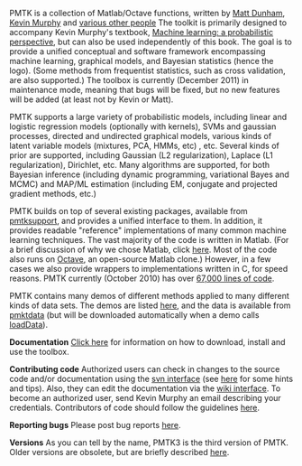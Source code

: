 PMTK is a collection of Matlab/Octave functions, written by [Matt Dunham](http://ca.linkedin.com/pub/matt-dunham/75/185/47a), <a href='http://people.cs.ubc.ca/~murphyk/'> Kevin Murphy</a>
and [various other people](contributingAuthors.md)
The toolkit is
primarily designed to accompany Kevin Murphy's textbook,
<a href='http://people.cs.ubc.ca/~murphyk/MLbook/'>
Machine learning: a probabilistic perspective</a>, but can also be used independently of this book. The goal is to provide a unified conceptual and software framework encompassing machine learning, graphical models, and Bayesian statistics (hence the logo). (Some methods from frequentist statistics, such as cross validation, are also supported.) The toolbox is currently (December 2011) in maintenance mode, meaning that bugs will be fixed, but no new features will be added (at least not by Kevin or Matt).

PMTK supports a large
variety of probabilistic models, including
linear and logistic regression models (optionally with kernels), SVMs and gaussian processes, directed and undirected
graphical models,  various kinds of latent variable models (mixtures, PCA, HMMs, etc) , etc.  Several kinds of prior are supported,
including Gaussian (L2 regularization), Laplace (L1 regularization),
Dirichlet, etc.  Many algorithms are supported, for both
Bayesian inference (including dynamic programming,
variational Bayes and MCMC) and MAP/ML estimation (including EM,
conjugate and projected gradient methods, etc.)

PMTK builds on top of several existing packages, available from [pmtksupport](http://code.google.com/p/pmtksupport), and provides a unified interface to them. In addition, it provides readable "reference" implementations of many common machine learning techniques. The vast majority of the code is written in Matlab. (For a brief discussion of why we chose Matlab, click <a href='http://code.google.com/p/pmtk3/wiki/WhyMatlab'>here</a>.  Most of the code also runs on [Octave](http://code.google.com/p/yagtom/wiki/Octave), an open-source Matlab clone.) However, in a few cases we also provide wrappers to implementations written in C,  for speed reasons. PMTK currently (October 2010) has over [67,000 lines of code](http://pmtk3.googlecode.com/svn/trunk/docs/pmtkStats.html).

PMTK contains many demos of different methods applied to  many different kinds of data sets. The demos are listed [here](http://code.google.com/p/pmtk3/wiki/Demos), and the data is available from [pmktdata](http://code.google.com/p/pmtkdata/) (but will be downloaded automatically when a demo calls [loadData](http://code.google.com/p/pmtk3/source/browse/trunk/localUtil/dataTools/loadData.m)).

**Documentation**  <a href='http://code.google.com/p/pmtk3/wiki/pmtk3Documentation'>Click here</a> for information on how to download, install  and use the toolbox.

**Contributing code** Authorized users can  check in changes to the source
code and/or documentation using the <a href='http://code.google.com/p/pmtk3/source/checkout'>svn interface</a> (see [here](http://code.google.com/p/pmtk3/wiki/svnHintsAndTips) for some hints and tips). Also, they can edit the documentation via the <a href='http://code.google.com/p/pmtk3/w/list'>wiki interface</a>. To become an authorized user, send Kevin Murphy an email describing your credentials. Contributors of code  should follow the guidelines [here](http://code.google.com/p/pmtk3/wiki/GuidelinesForContributors).

**Reporting bugs** Please post bug reports [here](http://code.google.com/p/pmtk3/issues/list).

**Versions** As you can tell by the name, PMTK3 is the third version of PMTK. Older versions are obsolete, but are briefly described [here](http://code.google.com/p/pmtk3/wiki/pmtkVersions).

